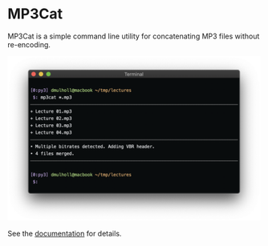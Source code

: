 
# MP3Cat

MP3Cat is a simple command line utility for concatenating MP3 files without re-encoding. 

<p align="center">
    <img src="mp3cat.png" width="600px">
</p>

See the [documentation] for details.

[documentation]: https://darrenmulholland.com/dev/mp3cat.html
